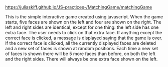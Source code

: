 https://juliaskiff.github.io/JS-practices-/MatchingGame/matchingGame 

This is the simple interactive game created using javascript. 
When the game starts, five faces are shown on the left and four are shown on the right. 
The left and right sides are identical, except for one thing: the left side has one extra face.
The user needs to click on that extra face. 
If anything except the correct face is clicked, a message is displayed saying that the game is over.
If the correct face is clicked, all the currently displayed faces are deleted and a new set of faces is shown at random positions.
Each time a new set of faces is shown there will be 5 more faces than before, on both the left and the right sides. 
There will always be one extra face shown on the left.
